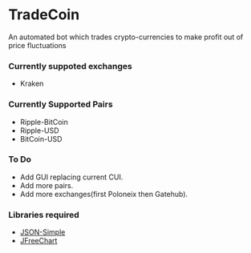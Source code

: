 # TradeCoin
An automated bot which trades crypto-currencies to make profit out of price fluctuations


### Currently suppoted exchanges
- Kraken


### Currently Supported Pairs
- Ripple-BitCoin
- Ripple-USD
- BitCoin-USD


### To Do
- Add GUI replacing current CUI.
- Add more pairs.
- Add more exchanges(first Poloneix then Gatehub).

### Libraries required
- [JSON-Simple](https://code.google.com/archive/p/json-simple/)
- [JFreeChart](http://www.jfree.org/)

